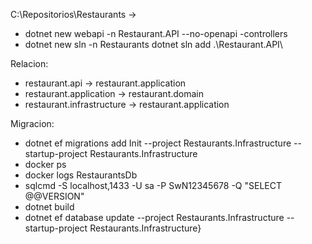 C:\Repositorios\Restaurants -> 
- dotnet new webapi -n Restaurant.API --no-openapi -controllers
- dotnet new sln -n Restaurants
   dotnet sln add .\Restaurant.API\

Relacion: 
- restaurant.api -> restaurant.application
- restaurant.application -> restaurant.domain
- restaurant.infrastructure -> restaurant.application

Migracion:
- dotnet ef migrations add Init --project Restaurants.Infrastructure --startup-project Restaurants.Infrastructure
- docker ps
- docker logs RestaurantsDb
- sqlcmd -S localhost,1433 -U sa -P SwN12345678 -Q "SELECT @@VERSION"
- dotnet build
- dotnet ef database update --project Restaurants.Infrastructure --startup-project Restaurants.Infrastructure}
